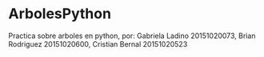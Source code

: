 # ArbolesPython
Practica sobre arboles en python, por: Gabriela Ladino 20151020073, Brian Rodriguez 20151020600, Cristian Bernal 20151020523
